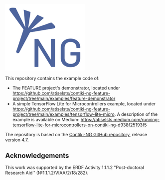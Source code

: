 <img src="https://github.com/contiki-ng/contiki-ng.github.io/blob/master/images/logo/Contiki_logo_2RGB.png" alt="Logo" width="256">

This repository contains the example code of:
* The FEATURE project's demonstrator, located under https://github.com/atiselsts/contiki-ng-feature-project/tree/main/examples/feature-demonstrator
* A simple TensorFlow Lite for Microcontrollers example, located under https://github.com/atiselsts/contiki-ng-feature-project/tree/main/examples/tensorflow-lite-micro. A description of the example is available on Medium: https://atiselsts.medium.com/running-tensorflow-lite-for-microcontrollers-on-contiki-ng-d938f25193f5

The repository is based on the [Contiki-NG GitHub repository](https://github.com/contiki-ng/contiki-ng/), release version 4.7.

## Acknowledgements

This work was supported by the ERDF Activity 1.1.1.2 "Post-doctoral Research Aid'' (№1.1.1.2/VIAA/2/18/282).
